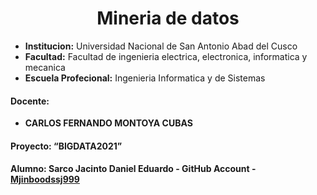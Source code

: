 # **<center>Mineria de datos </center>**

- **Institucion:** Universidad Nacional de San Antonio Abad del Cusco
- **Facultad:** Facultad de ingenieria electrica, electronica, informatica y mecanica
- **Escuela Profecional:** Ingenieria Informatica y de Sistemas

#### Docente:
- **CARLOS FERNANDO MONTOYA CUBAS**

#### Proyecto: “BIGDATA2021”
#### Alumno: **Sarco Jacinto Daniel Eduardo** - GitHub Account - [Mjinboodssj999](https://github.com/Mjinboodssj999)
